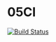 # 05CI

[![Build Status](https://travis-ci.org/Passakorn-P/05CI.png?branch=master)](https://travis-ci.orgPassakorn-P/05CI)
